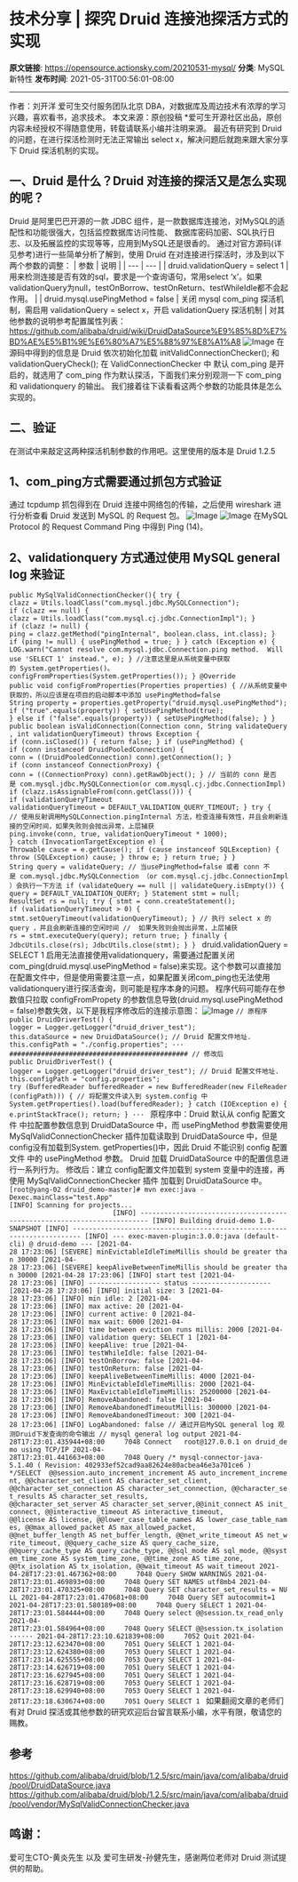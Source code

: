 # 技术分享 | 探究 Druid 连接池探活方式的实现

**原文链接**: https://opensource.actionsky.com/20210531-mysql/
**分类**: MySQL 新特性
**发布时间**: 2021-05-31T00:56:01-08:00

---

作者：刘开洋
爱可生交付服务团队北京 DBA，对数据库及周边技术有浓厚的学习兴趣，喜欢看书，追求技术。
本文来源：原创投稿
*爱可生开源社区出品，原创内容未经授权不得随意使用，转载请联系小编并注明来源。
最近有研究到 Druid 的问题，在进行探活检测时无法正常输出 select x，解决问题后就跑来跟大家分享下 Druid 探活机制的实现。
## 一、Druid 是什么？Druid 对连接的探活又是怎么实现的呢？
Druid 是阿里巴巴开源的一款 JDBC 组件，是一款数据库连接池，对MySQL的适配性和功能很强大，包括监控数据库访问性能、 数据库密码加密、SQL执行日志、以及拓展监控的实现等等，应用到MySQL还是很香的。
通过对官方源码(详见参考)进行一些简单分析了解到，使用 Druid 在对连接进行探活时，涉及到以下两个参数的调整：
| 参数 | 说明 |
| --- | --- |
| druid.validationQuery = select 1 | 用来检测连接是否有效的sql，要求是一个查询语句，常用select &#8216;x&#8217;。如果validationQuery为null，testOnBorrow、testOnReturn、testWhileIdle都不会起作用。 |
| druid.mysql.usePingMethod = false | 关闭 mysql com_ping 探活机制，需启用 validationQuery = select x，开启 validationQuery 探活机制 |
对其他参数的说明参考配置属性列表：https://github.com/alibaba/druid/wiki/DruidDataSource%E9%85%8D%E7%BD%AE%E5%B1%9E%E6%80%A7%E5%88%97%E8%A1%A8
![Image](.img/23eef5b1.png)
在源码中得到的信息是 Druid 依次初始化加载 initValidConnectionChecker(); 和 validationQueryCheck(); 在 ValidConnectionChecker 中 默认 com_ping 是开启的，就选用了 com_ping 作为默认探活，下面我们来分别观测一下 com_ping 和 validationquery 的输出。
我们接着往下读看看这两个参数的功能具体是怎么实现的。
## 二、验证
在测试中来敲定这两种探活机制参数的作用吧。这里使用的版本是 Druid 1.2.5
## 1、com_ping方式需要通过抓包方式验证
通过 tcpdump 抓包得到在 Druid 连接中网络包的传输，之后使用 wireshark 进行分析查看 Druid 发送到 MySQL 的 Request 包。
![Image](.img/c9bf83fd.png)
![Image](.img/8188099a.png)
在MySQL Protocol 的 Request Command Ping 中得到 Ping (14)。
## 2、validationquery 方式通过使用 MySQL general log 来验证
`public MySqlValidConnectionChecker(){
try {
clazz = Utils.loadClass("com.mysql.jdbc.MySQLConnection");
if (clazz == null) {
clazz = Utils.loadClass("com.mysql.cj.jdbc.ConnectionImpl");
}
if (clazz != null) {
ping = clazz.getMethod("pingInternal", boolean.class, int.class);
}
if (ping != null) {
usePingMethod = true;
}
} catch (Exception e) {
LOG.warn("Cannot resolve com.mysql.jdbc.Connection.ping method.  Will use 'SELECT 1' instead.", e);
}
//注意这里是从系统变量中获取的 System.getProperties()。
configFromProperties(System.getProperties());
}
@Override
public void configFromProperties(Properties properties) {
//从系统变量中获取的，所以应该是在项目的启动脚本中添加 usePingMethod=false
String property = properties.getProperty("druid.mysql.usePingMethod");
if ("true".equals(property)) {
setUsePingMethod(true);
} else if ("false".equals(property)) {
setUsePingMethod(false);
}
}
public boolean isValidConnection(Connection conn, String validateQuery, int validationQueryTimeout) throws Exception {
if (conn.isClosed()) {
return false;
}
if (usePingMethod) {
if (conn instanceof DruidPooledConnection) {
conn = ((DruidPooledConnection) conn).getConnection();
}
if (conn instanceof ConnectionProxy) {
conn = ((ConnectionProxy) conn).getRawObject();
}
// 当前的 conn 是否是 com.mysql.jdbc.MySQLConnection(or com.mysql.cj.jdbc.ConnectionImpl)
if (clazz.isAssignableFrom(conn.getClass())) {
if (validationQueryTimeout 
validationQueryTimeout = DEFAULT_VALIDATION_QUERY_TIMEOUT;
}
try {
// 使用反射调用MySQLConnection.pingInternal 方法，检查连接有效性，并且会刷新连接的空闲时间，如果失败则会抛出异常，上层捕获
ping.invoke(conn, true, validationQueryTimeout * 1000);
} catch (InvocationTargetException e) {
Throwable cause = e.getCause();
if (cause instanceof SQLException) {
throw (SQLException) cause;
}
throw e;
}
return true;
}
}
String query = validateQuery;
// 当usePingMethod=false 或者 conn 不是 com.mysql.jdbc.MySQLConnection （or com.mysql.cj.jdbc.ConnectionImpl）会执行一下方法
if (validateQuery == null || validateQuery.isEmpty()) {
query = DEFAULT_VALIDATION_QUERY;
}
Statement stmt = null;
ResultSet rs = null;
try {
stmt = conn.createStatement();
if (validationQueryTimeout > 0) {
stmt.setQueryTimeout(validationQueryTimeout);
}
// 执行 select x 的query ，并且会刷新连接的空闲时间
//  如果失败则会抛出异常，上层捕获
rs = stmt.executeQuery(query);
return true;
} finally {
JdbcUtils.close(rs);
JdbcUtils.close(stmt);
}
}
`
druid.validationQuery = SELECT 1 启用无法直接使用validationquery，需要通过配置关闭com_ping(druid.mysql.usePingMethod = false)来实现。这个参数可以直接加在配置文件中，但是使用需要注意一点，如果配置关闭com_ping也无法使用validationquery进行探活查询，则可能是程序本身的问题。
程序代码可能存在参数值只拉取 configFromPropety 的参数信息导致(druid.mysql.usePingMethod = false)参数失效，以下是我程序修改后的连接示意图：
![Image](.img/0084efb8.png)
`// 原程序
public DruidDriverTest() {
logger = Logger.getLogger("druid_driver_test");
this.dataSource = new DruidDataSource();
// Druid 配置文件地址.
this.configPath = "./config.properties";
···
#############################################
// 修改后
public DruidDriverTest() {
logger = Logger.getLogger("druid_driver_test");
// Druid 配置文件地址.
this.configPath = "config.properties";
try (BufferedReader bufferedReader = new BufferedReader(new FileReader(configPath))) {
// 将配置文件读入到 system.config 中
System.getProperties().load(bufferedReader);
} catch (IOException e) {
e.printStackTrace();
return;
}
···
`
原程序中：Druid 默认从 config 配置文件 中拉配置参数信息到 DruidDataSource 中，而 usePingMethod 参数需要使用 MySqlValidConnectionChecker 插件加载读取到 DruidDataSource 中，但是config没有加载到System. getProperties()中，因此 Druid 不能识别 config 配置文件 中的 usePingMethod 参数。 Druid 加载  DruidDataSource 中的配置信息进行一系列行为。
修改后：建立 config配置文件加载到 system 变量中的连接，再使用 MySqlValidConnectionChecker 插件 加载到 DruidDataSource 中。
`[root@yang-02 druid_demo-master]# mvn exec:java -Dexec.mainClass="test.App"
[INFO] Scanning for projects...                                                                
[INFO] ------------------------------------------------------------------------
[INFO] Building druid-demo 1.0-SNAPSHOT
[INFO] ------------------------------------------------------------------------
[INFO] --- exec-maven-plugin:3.0.0:java (default-cli) @ druid-demo ---
[2021-04-28 17:23:06] [SEVERE] minEvictableIdleTimeMillis should be greater than 30000
[2021-04-28 17:23:06] [SEVERE] keepAliveBetweenTimeMillis should be greater than 30000
[2021-04-28 17:23:06] [INFO] start test
[2021-04-28 17:23:06] [INFO] ------------------ status --------------------
[2021-04-28 17:23:06] [INFO] initial size: 3
[2021-04-28 17:23:06] [INFO] min idle: 2
[2021-04-28 17:23:06] [INFO] max active: 20
[2021-04-28 17:23:06] [INFO] current active: 0
[2021-04-28 17:23:06] [INFO] max wait: 6000
[2021-04-28 17:23:06] [INFO] time between eviction runs millis: 2000
[2021-04-28 17:23:06] [INFO] validation query: SELECT 1
[2021-04-28 17:23:06] [INFO] keepAlive: true
[2021-04-28 17:23:06] [INFO] testWhileIdle: false
[2021-04-28 17:23:06] [INFO] testOnBorrow: false
[2021-04-28 17:23:06] [INFO] testOnReturn: false
[2021-04-28 17:23:06] [INFO] keepAliveBetweenTimeMillis: 4000
[2021-04-28 17:23:06] [INFO] MinEvictableIdleTimeMillis: 2000
[2021-04-28 17:23:06] [INFO] MaxEvictableIdleTimeMillis: 25200000
[2021-04-28 17:23:06] [INFO] RemoveAbandoned: false
[2021-04-28 17:23:06] [INFO] RemoveAbandonedTimeoutMillis: 300000
[2021-04-28 17:23:06] [INFO] RemoveAbandonedTimeout: 300
[2021-04-28 17:23:06] [INFO] LogAbandoned: false
// 通过开启MySQL general log 观测Druid下发查询的命令输出
// mysql general log output
2021-04-28T17:23:01.435944+08:00     7048 Connect   root@127.0.0.1 on druid_demo using TCP/IP
2021-04-28T17:23:01.441663+08:00     7048 Query /* mysql-connector-java-5.1.40 ( Revision: 402933ef52cad9aa82624e80acbea46e3a701ce6 )
*/SELECT  @@session.auto_increment_increment AS auto_increment_increment, @@character_set_client AS character_set_client,
@@character_set_connection AS character_set_connection, @@character_set_results AS character_set_results,
@@character_set_server AS character_set_server,@@init_connect AS init_connect, @@interactive_timeout AS interactive_timeout,
@@license AS license, @@lower_case_table_names AS lower_case_table_names, @@max_allowed_packet AS max_allowed_packet,
@@net_buffer_length AS net_buffer_length, @@net_write_timeout AS net_write_timeout, @@query_cache_size AS query_cache_size,
@@query_cache_type AS query_cache_type, @@sql_mode AS sql_mode, @@system_time_zone AS system_time_zone, @@time_zone AS time_zone,
@@tx_isolation AS tx_isolation, @@wait_timeout AS wait_timeout
2021-04-28T17:23:01.467362+08:00     7048 Query SHOW WARNINGS
2021-04-28T17:23:01.469893+08:00     7048 Query SET NAMES utf8mb4
2021-04-28T17:23:01.470325+08:00     7048 Query SET character_set_results = NULL
2021-04-28T17:23:01.470681+08:00     7048 Query SET autocommit=1
2021-04-28T17:23:01.580189+08:00     7048 Query SELECT 1
2021-04-28T17:23:01.584444+08:00     7048 Query select @@session.tx_read_only
2021-04-28T17:23:01.584964+08:00     7048 Query SELECT @@session.tx_isolation
······
2021-04-28T17:23:10.621839+08:00     7052 Quit
2021-04-28T17:23:12.623470+08:00     7051 Query SELECT 1
2021-04-28T17:23:12.624380+08:00     7053 Query SELECT 1
2021-04-28T17:23:14.625555+08:00     7053 Query SELECT 1
2021-04-28T17:23:14.626719+08:00     7051 Query SELECT 1
2021-04-28T17:23:16.627945+08:00     7051 Query SELECT 1
2021-04-28T17:23:16.628719+08:00     7053 Query SELECT 1
2021-04-28T17:23:18.629940+08:00     7053 Query SELECT 1
2021-04-28T17:23:18.630674+08:00     7051 Query SELECT 1
`
如果翻阅文章的老师们有对 Druid 探活或其他参数的研究欢迎后台留言联系小编，水平有限，敬请您的赐教。
## 参考
https://github.com/alibaba/druid/blob/1.2.5/src/main/java/com/alibaba/druid/pool/DruidDataSource.java
https://github.com/alibaba/druid/blob/1.2.5/src/main/java/com/alibaba/druid/pool/vendor/MySqlValidConnectionChecker.java
## 鸣谢：
爱可生CTO-黄炎先生 以及 爱可生研发-孙健先生，感谢两位老师对 Druid 测试提供的帮助。